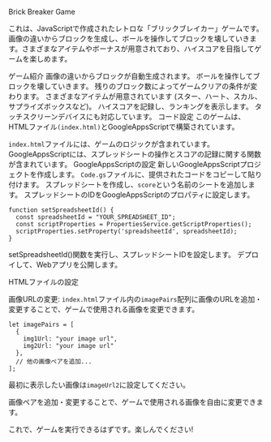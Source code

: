 Brick Breaker Game

これは、JavaScriptで作成されたレトロな「ブリックブレイカー」ゲームです。画像の違いからブロックを生成し、ボールを操作してブロックを壊していきます。さまざまなアイテムやボーナスが用意されており、ハイスコアを目指してゲームを楽しめます。

ゲーム紹介
画像の違いからブロックが自動生成されます。
ボールを操作してブロックを壊していきます。
残りのブロック数によってゲームクリアの条件が変わります。
さまざまなアイテムが用意されています (スター、ハート、スカル、サプライズボックスなど)。
ハイスコアを記録し、ランキングを表示します。
タッチスクリーンデバイスにも対応しています。
コード設定
このゲームは、HTMLファイル```(index.html)```とGoogleAppsScriptで構築されています。

```index.html```ファイルには、ゲームのロジックが含まれています。
GoogleAppsScriptには、スプレッドシートの操作とスコアの記録に関する関数が含まれています。
GoogleAppsScriptの設定
新しいGoogleAppsScriptプロジェクトを作成します。
```Code.gs```ファイルに、提供されたコードをコピーして貼り付けます。
スプレッドシートを作成し、```score```という名前のシートを追加します。
スプレッドシートのIDをGoogleAppsScriptのプロパティに設定します。

```
function setSpreadsheetId() {
  const spreadsheetId = "YOUR_SPREADSHEET_ID";
  const scriptProperties = PropertiesService.getScriptProperties();
  scriptProperties.setProperty('spreadsheetId', spreadsheetId);
}
```
setSpreadsheetId()関数を実行し、スプレッドシートIDを設定します。
デプロイして、Webアプリを公開します。


HTMLファイルの設定

画像URLの変更: ```index.html```ファイル内の```imagePairs```配列に画像のURLを追加・変更することで、ゲームで使用される画像を変更できます。

```
let imagePairs = [
  {
    img1Url: "your image url",
    img2Url: "your image url"
  },
  // 他の画像ペアを追加...
];
```
最初に表示したい画像は```imageUrl2```に設定してください。

画像ペアを追加・変更することで、ゲームで使用される画像を自由に変更できます。

これで、ゲームを実行できるはずです。楽しんでください!


